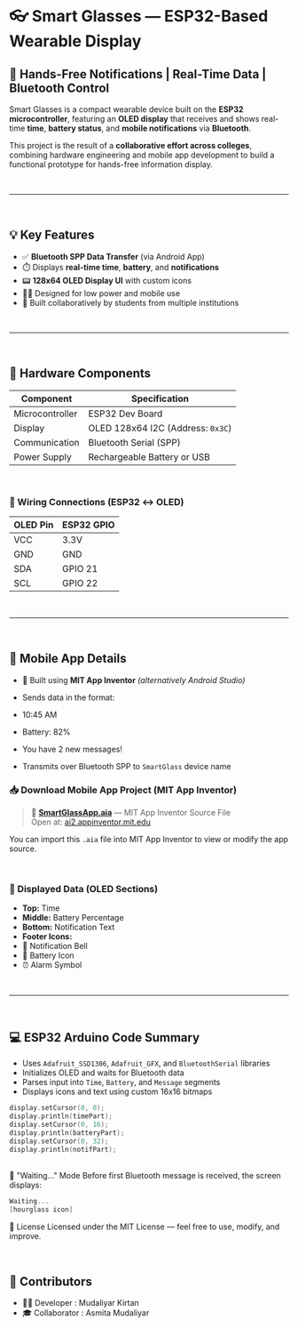 # 👓 Smart Glasses — ESP32-Based Wearable Display

## 🚀 Hands-Free Notifications | Real-Time Data | Bluetooth Control

Smart Glasses is a compact wearable device built on the **ESP32 microcontroller**, featuring an **OLED display** that receives and shows real-time **time**, **battery status**, and **mobile notifications** via **Bluetooth**.

This project is the result of a **collaborative effort across colleges**, combining hardware engineering and mobile app development to build a functional prototype for hands-free information display.

<br>
<hr>
<br>

## 💡 Key Features

- ✅ **Bluetooth SPP Data Transfer** (via Android App)
- ⏱️ Displays **real-time time**, **battery**, and **notifications**
- 📟 **128x64 OLED Display UI** with custom icons
- 👨‍🔧 Designed for low power and mobile use
- 🤝 Built collaboratively by students from multiple institutions

<br>
<hr>
<br>

## 🔧 Hardware Components

| Component           | Specification                     |
|---------------------|-----------------------------------|
| Microcontroller     | ESP32 Dev Board                   |
| Display             | OLED 128x64 I2C (Address: `0x3C`) |
| Communication       | Bluetooth Serial (SPP)            |
| Power Supply        | Rechargeable Battery or USB       |

<br>

### 🔌 Wiring Connections (ESP32 ↔ OLED)

| OLED Pin | ESP32 GPIO |
|----------|------------|
| VCC      | 3.3V       |
| GND      | GND        |
| SDA      | GPIO 21    |
| SCL      | GPIO 22    |

<br>
<hr>
<br>

## 📱 Mobile App Details

- 🔧 Built using **MIT App Inventor** *(alternatively Android Studio)*
- Sends data in the format:

- 10:45 AM
- Battery: 82%
- You have 2 new messages!

- Transmits over Bluetooth SPP to `SmartGlass` device name

### 📥 Download Mobile App Project (MIT App Inventor)

> 🔗 **[SmartGlassApp.aia](app/SmartGlassApp.aia)** — MIT App Inventor Source File  
Open at: [ai2.appinventor.mit.edu](https://ai2.appinventor.mit.edu/)

You can import this `.aia` file into MIT App Inventor to view or modify the app source.


<br>

### 🔋 Displayed Data (OLED Sections)

- **Top:** Time
- **Middle:** Battery Percentage
- **Bottom:** Notification Text
- **Footer Icons:**
- 🔔 Notification Bell
- 🔋 Battery Icon
- ⏰ Alarm Symbol

<br>
<hr>
<br>

## 💻 ESP32 Arduino Code Summary

- Uses `Adafruit_SSD1306`, `Adafruit_GFX`, and `BluetoothSerial` libraries
- Initializes OLED and waits for Bluetooth data
- Parses input into `Time`, `Battery`, and `Message` segments
- Displays icons and text using custom 16x16 bitmaps

```cpp
display.setCursor(0, 0);
display.println(timePart);
display.setCursor(0, 16);
display.println(batteryPart);
display.setCursor(0, 32);
display.println(notifPart);
```

<br>
🧠 "Waiting..." Mode
Before first Bluetooth message is received, the screen displays:

```cpp
Waiting...
[hourglass icon]
```

📜 License
Licensed under the MIT License — feel free to use, modify, and improve.

<br>

## 🙌 Contributors
- 👨‍💻 Developer : Mudaliyar Kirtan
- 🎓 Collaborator : Asmita Mudaliyar

